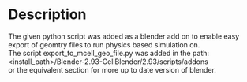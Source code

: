 # Description
The given python script was added as a blender add on to enable easy export of geomtry files to run physics based simulation on. <br/>
The script export_to_mcell_geo_file.py was added in the path: <br/>
<install_path>/Blender-2.93-CellBlender/2.93/scripts/addons <br/> 
or the equivalent section for more up to date version of blender.
